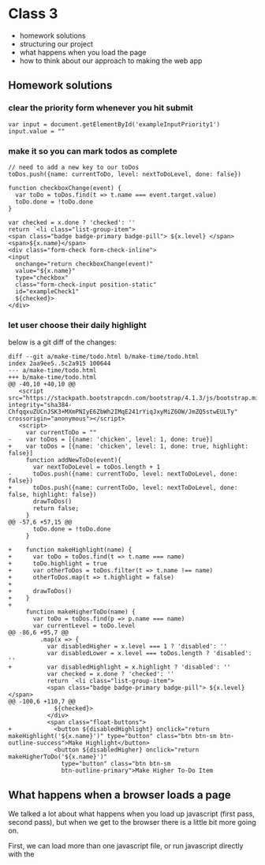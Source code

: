 # Class 3

* homework solutions
* structuring our project
* what happens when you load the page
* how to think about our approach to making the web app

## Homework solutions

### clear the priority form whenever you hit submit
```
var input = document.getElementById('exampleInputPriority1')
input.value = ""
```

### make it so you can mark todos as complete

```
// need to add a new key to our toDos
toDos.push({name: currentToDo, level: nextToDoLevel, done: false})

function checkboxChange(event) {
  var toDo = toDos.find(t => t.name === event.target.value)
  toDo.done = !toDo.done
}

var checked = x.done ? 'checked': ''
return `<li class="list-group-item">
<span class="badge badge-primary badge-pill"> ${x.level} </span>
<span>${x.name}</span>
<div class="form-check form-check-inline">
<input 
  onchange="return checkboxChange(event)" 
  value="${x.name}" 
  type="checkbox" 
  class="form-check-input position-static" 
  id="exampleCheck1" 
  ${checked}>
</div>
```

### let user choose their daily highlight

below is a git diff of the changes:

```
diff --git a/make-time/todo.html b/make-time/todo.html
index 2aa9ee5..5c2a915 100644
--- a/make-time/todo.html
+++ b/make-time/todo.html
@@ -40,10 +40,10 @@
   <script src="https://stackpath.bootstrapcdn.com/bootstrap/4.1.3/js/bootstrap.min.js" integrity="sha384-ChfqqxuZUCnJSK3+MXmPNIyE6ZbWh2IMqE241rYiqJxyMiZ6OW/JmZQ5stwEULTy" crossorigin="anonymous"></script>
   <script>
     var currentToDo = ""
-    var toDos = [{name: 'chicken', level: 1, done: true}]
+    var toDos = [{name: 'chicken', level: 1, done: true, highlight: false}]
     function addNewToDo(event){
       var nextToDoLevel = toDos.length + 1
-      toDos.push({name: currentToDo, level: nextToDoLevel, done: false})
+      toDos.push({name: currentToDo, level: nextToDoLevel, done: false, highlight: false})
       drawToDos()
       return false;
     }
@@ -57,6 +57,15 @@
       toDo.done = !toDo.done
     }

+    function makeHighlight(name) {
+      var toDo = toDos.find(t => t.name === name)
+      toDo.highlight = true
+      var otherToDos = toDos.filter(t => t.name !== name)
+      otherToDos.map(t => t.highlight = false)
+
+      drawToDos()
+    }
+
     function makeHigherToDo(name) {
       var toDo = toDos.find(p => p.name === name)
       var currentLevel = toDo.level
@@ -86,6 +95,7 @@
         .map(x => {
           var disabledHigher = x.level === 1 ? 'disabled': ''
           var disabledLower = x.level === toDos.length ? 'disabled': ''
+          var disabledHighlight = x.highlight ? 'disabled': ''
           var checked = x.done ? 'checked': ''
           return `<li class="list-group-item">
           <span class="badge badge-primary badge-pill"> ${x.level} </span>
@@ -100,6 +110,7 @@
             ${checked}>
           </div>
           <span class="float-buttons">
+            <button ${disabledHighlight} onclick="return makeHighlight('${x.name}')" type="button" class="btn btn-sm btn-outline-success">Make Highlight</button>
             <button ${disabledHigher} onclick="return makeHigherToDo('${x.name}')"
               type="button" class="btn btn-sm
               btn-outline-primary">Make Higher To-Do Item

```

## What happens when a browser loads a page

We talked a lot about what happens when you load up javascript (first pass,
second pass), but when we get to the browser there is a little bit more going
on.

First, we can load more than one javascript file, or run javascript directly
with the <script> tag. We talked about the global scope, and how functions are
the only way to make a new scope. Managing not cluttering the state becomes very
important as we load more and more javascript files!

Second, we have two other languages involved: html and css.

The browser does not follow the same two pass strategy javascript follows (it
does when it runs the javascript, but not "above" that). So we are in a line by
line situation here. 

As it goes line by line, it draws stuff on the page as soon as it can. Your eye
usually doesn't see this, but sometimes with really slow internet you might.

Note, that this means that javascript that runs before html is "loaded", or what
is more often said, "in the dom", cannot reference said unloaded html.

Also, it is important to think of your html as a tree. Think of it more like an
ancestor tree though - html has root ancestors, children, siblings, etc.

For example:

```
<html>
  <body>
    <div>
      <h1>
      </h1>

      <h2>
      </h2>
    </div>
  </body>
</html>
```

can be thought of like so:

            html
             |
            body
             |
            div
           /   \
          h1   h2
            

To be able to know these relationships, html is a "context" holding language,
meaning you need knowledge of prior lines in order to know how to interpret the
current one.

A lot of this is more than you need to know though, the improtant thing is to
know that it does this loading all in one pass. It doesn't do more than one
thing at a time. So if you put some javascript in your page at the top, and have
that javascript do a bunch of stuff, or for fun, just stick a while loop in
there, the rest of the page will not show up for a while or at all. 

All this to say, people put javascript at the bottom of web pages.

Also keep in mind every html page has a brand new scope. And that scope goes
away whenever you refresh the page. 

### structuring our project

we will always have an index.html file for any web app we make. That file is the
first thing people see whenever they load your web app. Any server knows that
the root of the route should go to the index.html file (more on routes in a
minute). From there, you need to
provide a nav bar that will allow them to navigate to other parts of the site.
The other parts of your site correspond to other index files that you make, and
your route should usually match the name of the html file.

Each page will have it's own new scope remember, so without other tools we will
learn about later (like reaching out to a database to get data on page load),
we won't be able to pass information to other pages.

If we have a new scope each time, how do we share certain things that are common
across pages? Keep in mind you can load javascript on any page, so anything
common that we need, we can put in one javascript file, and load that on each
page. 

## our approach

most pages we make in our web app will do very similar things in the abstract:

* take in data from the user through forms
* display the data we do have
* modify the existing data through actions (button clicks)

That is it! So if we are doing these things over and over, there must be a
pattern we can follow, indeed, the pattern we will follow is thinking about
changing the "state" of our data (often called "model"), and then just making
sure to have the page change whenever our state changes.

So we have three things, state, the page, and actions.

The page should always represent what is in the state. Whenever state changes,
we need to make sure to update the page. 

The page has buttons that will trigger actions. Actions usually update the
state. 

So, actions update the state, which updates the page.

Whenever you are working on a new page from scratch, first think about your
model/state. Create some sample data and hardcode that into the state. Then,
"hook" your state up to the page. Then, start creating actions (functions) to update the
state. Then hook those actions up to buttons!

An example of this is our priority page. 

State of priority page:
* priorities array
* current priority

actions of priority page:
* makeHigherPriority
* priorityChange
* makeLowerPriority

our hooking up of the state to the page:
* drawPriorities

hooking actions to buttons:
* we acheive that with the onclick html param on on our buttons

## in class exercise

### prevent to do items with the same name

do not allow the user to make to do items with the same name. There are many
  ways to tackle this one, for now, allow them to hit submit if they have a
  duplicate name, but don't allow the item to be added to the list, and show an
  [alert](https://getbootstrap.com/docs/4.0/components/alerts/) describing the problem

#### hints:

Here is the [documentation](https://getbootstrap.com/docs/4.1/components/alerts/) for alerts

And here is a [stackoverflow](https://stackoverflow.com/questions/507138/how-do-i-add-a-class-to-a-given-element) with some information
on how to set the classes you want for a particular element in the dom/html.
Remember this is just a string, and if you want more than one class, just
separate them by spaces.

Below you wil want to fill in the ??? with a function that finds out if you
already have a todo of the same name in your array of toDos

Then you need to use document.getElementById to find your alert in the html,
then change the css classes to unhide the alert when you already have a todo by
that name

```
function addNewToDo(event){
  var alreadyHaveToDo = toDos.find(???)
  if (alreadyHaveToDo) }
    // find alert and remove class that hides it
  } else {
    var nextToDoLevel = toDos.length + 1
    toDos.push({name: currentToDo, level: nextToDoLevel, completed: false, highlight: false})
    drawToDos()
  }
  return false;
}
```
## Homework

### add a progress bar that shows the percent of todos checked off for the day

Here are the docs for [progress](https://getbootstrap.com/docs/4.1/components/progress/) bars

Before reading the below, try to do it on your own, the below are hints and more
details.

Let's put the progress bar below the submit button on the todo page, but above
the list of todos.

If you have no todos, or if you have not completed amy todos, then the progress
should be 0%

This means that the progress bar should be added inside the drawToDos function.
We also should calculate the percent completed inside the drawToDos function and
then use that calculated value to populate aria-valuenow parameter you can see
below, but more importantly the style="width; x%"

```
<div class="progress">
  <div class="progress-bar" role="progressbar" aria-valuenow="0" aria-valuemin="0" aria-valuemax="100"></div>
</div>
```

To get the percent complete you need to calculate the numerator, which is the
number of todo items marked as complete, and the denominator, which is just the
length of the current toDos array. 

divide the numerator and the denominator to get a decimal.

You then need to multiple that decimal by 100 and create a string that has that
number plus "width: x%" with x having your respective value

### make it so the user can tag todo items with priorities

Again, many ways to do this, let's start with using a select dropdown. You can
find the docs [here](https://getbootstrap.com/docs/4.1/components/forms/)

Though you will need to scroll down a bit to get to this piece here:

```
<div class="form-group">
  <label for="exampleFormControlSelect1">Example select</label>
  <select class="form-control" id="exampleFormControlSelect1">
    <option>1</option>
    <option>2</option>
    <option>3</option>
    <option>4</option>
    <option>5</option>
  </select>
</div>
```

Look at that for a second.

First, notice that select is something provided by default, and we should look
up the [docs](https://developer.mozilla.org/en-US/docs/Web/HTML/Element/select)

also note from this
[stackoverflow](https://stackoverflow.com/questions/647282/is-there-an-onselect-event-or-equivalent-for-html-select)
that we can set values on the option html tags, and we can set a onchage
callback on the whole select.

The reason we want to set values is so that in our callback we can have them
passed to us.

For now, don't worry about trying to hook up the onchange to a callback. Just
add the html to the page, and hardcode some priorities to choose from.

I suggest adding the select inside the drawToDos function, perhaps between the
checkbox and the make highlight button

### design (don't actually code anything) what the past days page should look like

This is similar to what we did in class when we were thinking about what our
model/state is for the go fund me gift page.

You should also think about what the html will look like. What components should
you use? Where should they be on the page?

